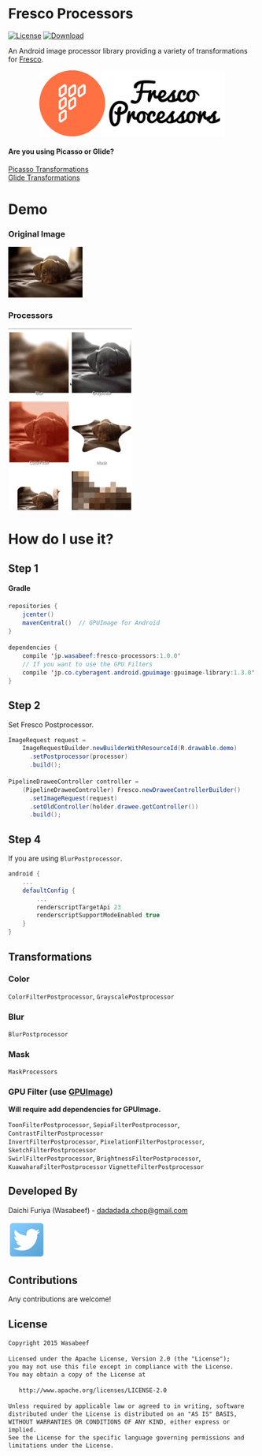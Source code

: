 Fresco Processors
======================
[![License](https://img.shields.io/badge/license-Apache%202-blue.svg)](https://www.apache.org/licenses/LICENSE-2.0)
[![Download](https://api.bintray.com/packages/wasabeef/maven/fresco-processors/images/download.svg)](https://bintray.com/wasabeef/maven/fresco-processors/_latestVersion)

An Android image processor library providing a variety of transformations for [Fresco](https://github.com/facebook/fresco).

<p align="center">
  <img src="art/logo.png" width="75%">
</p>

#### Are you using Picasso or Glide?
[Picasso Transformations](https://github.com/wasabeef/picasso-transformations)  
[Glide Transformations](https://github.com/wasabeef/glide-transformations)

# Demo

### Original Image
<img src="art/demo-org.jpg" width="30%">

### Processors
<img src="art/demo.gif" width="50%">

# How do I use it?

## Step 1

#### Gradle
```java
repositories {
    jcenter()
    mavenCentral()  // GPUImage for Android
}

dependencies {
    compile 'jp.wasabeef:fresco-processors:1.0.0'
    // If you want to use the GPU Filters
    compile 'jp.co.cyberagent.android.gpuimage:gpuimage-library:1.3.0'
}
```

## Step 2

Set Fresco Postprocessor.

```java
ImageRequest request =
    ImageRequestBuilder.newBuilderWithResourceId(R.drawable.demo)
      .setPostprocessor(processor)
      .build();

PipelineDraweeController controller =
    (PipelineDraweeController) Fresco.newDraweeControllerBuilder()
      .setImageRequest(request)
      .setOldController(holder.drawee.getController())
      .build();
```

## Step 4

If you are using `BlurPostprocessor`.

```groovy
android {
    ...
    defaultConfig {
        ...
        renderscriptTargetApi 23
        renderscriptSupportModeEnabled true
    }
}
```

## Transformations

### Color
`ColorFilterPostprocessor`, `GrayscalePostprocessor`

### Blur
`BlurPostprocessor`

### Mask
`MaskProcessors`

### GPU Filter (use [GPUImage](https://github.com/CyberAgent/android-gpuimage))
**Will require add dependencies for GPUImage.**  

`ToonFilterPostprocessor`, `SepiaFilterPostprocessor`, `ContrastFilterPostprocessor`  
`InvertFilterPostprocessor`, `PixelationFilterPostprocessor`, `SketchFilterPostprocessor`  
`SwirlFilterPostprocessor`, `BrightnessFilterPostprocessor`, `KuawaharaFilterPostprocessor`
`VignetteFilterPostprocessor`

Developed By
-------
Daichi Furiya (Wasabeef) - <dadadada.chop@gmail.com>

<a href="https://twitter.com/wasabeef_jp">
<img alt="Follow me on Twitter"
src="https://raw.githubusercontent.com/wasabeef/art/master/twitter.png" width="75"/>
</a>

Contributions
-------

Any contributions are welcome!

License
-------

    Copyright 2015 Wasabeef

    Licensed under the Apache License, Version 2.0 (the "License");
    you may not use this file except in compliance with the License.
    You may obtain a copy of the License at

       http://www.apache.org/licenses/LICENSE-2.0

    Unless required by applicable law or agreed to in writing, software
    distributed under the License is distributed on an "AS IS" BASIS,
    WITHOUT WARRANTIES OR CONDITIONS OF ANY KIND, either express or implied.
    See the License for the specific language governing permissions and
    limitations under the License.
